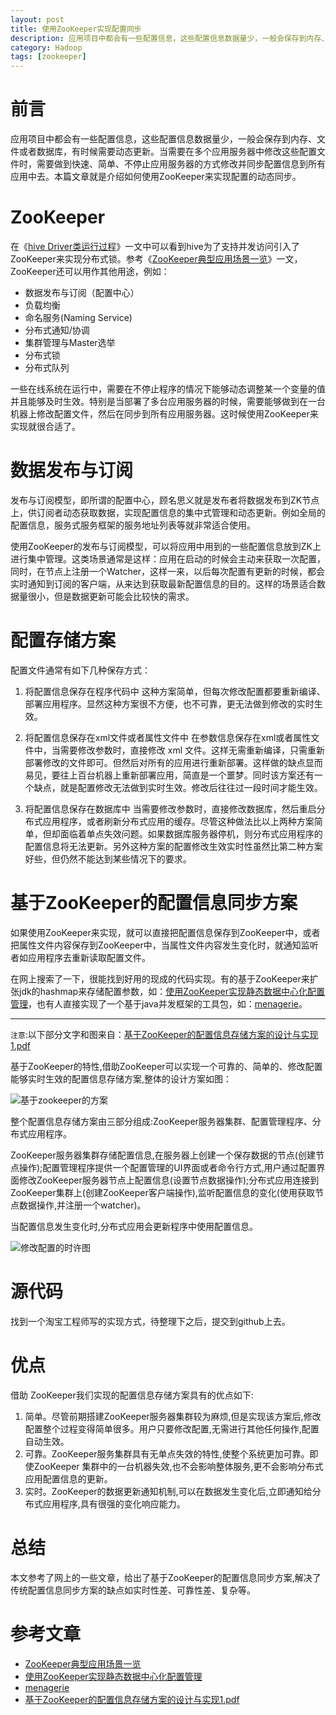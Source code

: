 ```yaml
---
layout: post
title: 使用ZooKeeper实现配置同步
description: 应用项目中都会有一些配置信息，这些配置信息数据量少，一般会保存到内存、文件或者数据库，有时候需要动态更新。当需要在多个应用服务器中修改这些配置文件时，需要做到快速、简单、不停止应用服务器的方式修改并同步配置信息到所有应用中去。本篇文章就是介绍如何使用ZooKeeper来实现配置的动态同步。
category: Hadoop
tags: [zookeeper]
---
```


# 前言

应用项目中都会有一些配置信息，这些配置信息数据量少，一般会保存到内存、文件或者数据库，有时候需要动态更新。当需要在多个应用服务器中修改这些配置文件时，需要做到快速、简单、不停止应用服务器的方式修改并同步配置信息到所有应用中去。本篇文章就是介绍如何使用ZooKeeper来实现配置的动态同步。

# ZooKeeper

在《[hive Driver类运行过程]()》一文中可以看到hive为了支持并发访问引入了ZooKeeper来实现分布式锁。参考《[ZooKeeper典型应用场景一览](http://rdc.taobao.com/team/jm/archives/1232)》一文，ZooKeeper还可以用作其他用途，例如：

- 数据发布与订阅（配置中心）
- 负载均衡
- 命名服务(Naming Service)
- 分布式通知/协调
- 集群管理与Master选举
- 分布式锁
- 分布式队列

<!-- more -->

一些在线系统在运行中，需要在不停止程序的情况下能够动态调整某一个变量的值并且能够及时生效。特别是当部署了多台应用服务器的时候，需要能够做到在一台机器上修改配置文件，然后在同步到所有应用服务器。这时候使用ZooKeeper来实现就很合适了。

# 数据发布与订阅

发布与订阅模型，即所谓的配置中心，顾名思义就是发布者将数据发布到ZK节点上，供订阅者动态获取数据，实现配置信息的集中式管理和动态更新。例如全局的配置信息，服务式服务框架的服务地址列表等就非常适合使用。

使用ZooKeeper的发布与订阅模型，可以将应用中用到的一些配置信息放到ZK上进行集中管理。这类场景通常是这样：应用在启动的时候会主动来获取一次配置，同时，在节点上注册一个Watcher，这样一来，以后每次配置有更新的时候，都会实时通知到订阅的客户端，从来达到获取最新配置信息的目的。这样的场景适合数据量很小，但是数据更新可能会比较快的需求。

# 配置存储方案

配置文件通常有如下几种保存方式：

1. 将配置信息保存在程序代码中
这种方案简单，但每次修改配置都要重新编译、部署应用程序。显然这种方案很不方便，也不可靠，更无法做到修改的实时生效。

2. 将配置信息保存在xml文件或者属性文件中
在参数信息保存在xml或者属性文件中，当需要修改参数时，直接修改 xml 文件。这样无需重新编译，只需重新部署修改的文件即可。但然后对所有的应用进行重新部署。这样做的缺点显而易见，要往上百台机器上重新部署应用，简直是一个噩梦。同时该方案还有一个缺点，就是配置修改无法做到实时生效。修改后往往过一段时间才能生效。

3. 将配置信息保存在数据库中
当需要修改参数时，直接修改数据库，然后重启分布式应用程序，或者刷新分布式应用的缓存。尽管这种做法比以上两种方案简单，但却面临着单点失效问题。如果数据库服务器停机，则分布式应用程序的配置信息将无法更新。另外这种方案的配置修改生效实时性虽然比第二种方案好些，但仍然不能达到某些情况下的要求。

# 基于ZooKeeper的配置信息同步方案

如果使用ZooKeeper来实现，就可以直接把配置信息保存到ZooKeeper中，或者把属性文件内容保存到ZooKeeper中，当属性文件内容发生变化时，就通知监听者如应用程序去重新读取配置文件。

在网上搜索了一下，很能找到好用的现成的代码实现。有的基于ZooKeeper来扩张jdk的hashmap来存储配置参数，如：[使用ZooKeeper实现静态数据中心化配置管理](http://melin.iteye.com/blog/899435)，也有人直接实现了一个基于java并发框架的工具包，如：[menagerie](https://github.com/openUtility/menagerie)。

---
`注意`:以下部分文字和图来自：[基于ZooKeeper的配置信息存储方案的设计与实现1.pdf](http://www.code365.org/wp-content/uploads/2012/02/%E5%9F%BA%E4%BA%8EZooKeeper%E7%9A%84%E9%85%8D%E7%BD%AE%E4%BF%A1%E6%81%AF%E5%AD%98%E5%82%A8%E6%96%B9%E6%A1%88%E7%9A%84%E8%AE%BE%E8%AE%A1%E4%B8%8E%E5%AE%9E%E7%8E%B01.pdf)

基于ZooKeeper的特性,借助ZooKeeper可以实现一个可靠的、简单的、修改配置能够实时生效的配置信息存储方案,整体的设计方案如图：

![基于zookeeper的方案](http://jc-resource.qiniudn.com/images/2013/zookeeper-01.jpg)

整个配置信息存储方案由三部分组成:ZooKeeper服务器集群、配置管理程序、分布式应用程序。

ZooKeeper服务器集群存储配置信息,在服务器上创建一个保存数据的节点(创建节点操作);配置管理程序提供一个配置管理的UI界面或者命令行方式,用户通过配置界面修改ZooKeeper服务器节点上配置信息(设置节点数据操作);分布式应用连接到ZooKeeper集群上(创建ZooKeeper客户端操作),监听配置信息的变化(使用获取节点数据操作,并注册一个watcher)。

当配置信息发生变化时,分布式应用会更新程序中使用配置信息。

![修改配置的时许图](http://jc-resource.qiniudn.com/images/2013/zookeeper-02.jpg)

# 源代码

找到一个淘宝工程师写的实现方式，待整理下之后，提交到github上去。

# 优点

借助 ZooKeeper我们实现的配置信息存储方案具有的优点如下:

1. 简单。尽管前期搭建ZooKeeper服务器集群较为麻烦,但是实现该方案后,修改配置整个过程变得简单很多。用户只要修改配置,无需进行其他任何操作,配置自动生效。
2. 可靠。ZooKeeper服务集群具有无单点失效的特性,使整个系统更加可靠。即使ZooKeeper 集群中的一台机器失效,也不会影响整体服务,更不会影响分布式应用配置信息的更新。
3. 实时。ZooKeeper的数据更新通知机制,可以在数据发生变化后,立即通知给分布式应用程序,具有很强的变化响应能力。

# 总结

本文参考了网上的一些文章，给出了基于ZooKeeper的配置信息同步方案,解决了传统配置信息同步方案的缺点如实时性差、可靠性差、复杂等。

# 参考文章
- [ZooKeeper典型应用场景一览](http://rdc.taobao.com/team/jm/archives/1232)
- [使用ZooKeeper实现静态数据中心化配置管理](http://melin.iteye.com/blog/899435)
- [menagerie](https://github.com/openUtility/menagerie)
- [基于ZooKeeper的配置信息存储方案的设计与实现1.pdf](http://www.code365.org/wp-content/uploads/2012/02/%E5%9F%BA%E4%BA%8EZooKeeper%E7%9A%84%E9%85%8D%E7%BD%AE%E4%BF%A1%E6%81%AF%E5%AD%98%E5%82%A8%E6%96%B9%E6%A1%88%E7%9A%84%E8%AE%BE%E8%AE%A1%E4%B8%8E%E5%AE%9E%E7%8E%B01.pdf)
